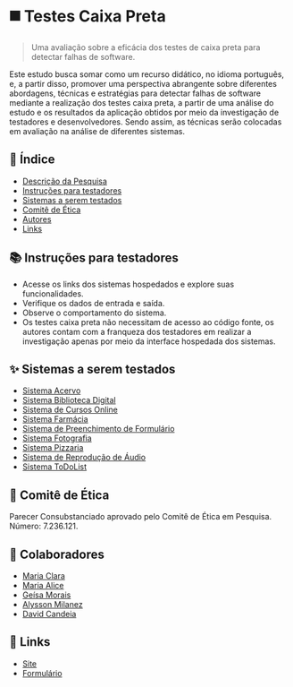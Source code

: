 
# ◼️ Testes Caixa Preta
> Uma avaliação sobre a eficácia dos testes de caixa preta para detectar falhas de software.

Este estudo busca somar como um recurso didático, no idioma português, e, a partir disso, promover uma perspectiva abrangente sobre diferentes abordagens, técnicas e estratégias para detectar falhas de software mediante a realização dos testes caixa preta, a partir de uma análise do estudo e os resultados da aplicação obtidos por meio da investigação de testadores e desenvolvedores. Sendo assim, as técnicas serão colocadas em avaliação na análise de diferentes sistemas.


## 📄 Índice

- [Descrição da Pesquisa](#descrição-da-pesquisa)
- [Instruções para testadores](#instruções-para-testadores)
- [Sistemas a serem testados](#sistemas-a-serem-testados)
    <!-- - [Sistema Acervo](#sistema-acervo)
    - [Sistema Biblioteca Digital](#sistema-biblioteca-digital)
    - [Sistema de Cursos Online](#sistema-de-cursos-online)
    - [Sistema Farmácia](#sistema-farmácia)
    - [Sistema de Preenchimento de Formulário](#sistema-de-preenchimento-de-formulário)
    - [Sistema Fotografia](#sistema-fotografia)
    - [Sistema Pizzaria](#sistema-pizzaria)
    - [Sistema de Reprodução de Áudio](#sistema-de-reprodução-de-áudio)
    - [Sistema ToDoList](#sistema-todolist) -->
- [Comitê de Ética](#comitê-de-ética)
- [Autores](#autores)
- [Links](#links)


## 📚 Instruções para testadores

-   Acesse os links dos sistemas hospedados e explore suas funcionalidades.
-   Verifique os dados de entrada e saída.
-   Observe o comportamento do sistema.
-   Os testes caixa preta não necessitam de acesso ao código fonte, os autores contam com a franqueza dos testadores em realizar a investigação apenas por meio da interface hospedada dos sistemas.


## ✨ Sistemas a serem testados

- [Sistema Acervo](https://sabv-app.onrender.com/admin/login)
- [Sistema Biblioteca Digital](https://clarameira.github.io/praticeBlackBox/)
- [Sistema de Cursos Online](https://clarameira.github.io/UsabilityCourse/)
- [Sistema Farmácia](https://clarameira.github.io/farmaciaTest/)
- [Sistema de Preenchimento de Formulário](https://clarameira.github.io/DynamicTestCourse/)
- [Sistema Fotografia](https://clarameira.github.io/phototest/)
- [Sistema Pizzaria](https://clarameira.github.io/pizzariaTest/)
- [Sistema de Reprodução de Áudio](https://malicef.github.io/exemplos_de_teste/)
- [Sistema ToDoList](https://malicef.github.io/to-do-list/) 

<!-- ### Sistema Acervo

### Sistema Biblioteca Digital

### Sistema de Cursos Online

### Sistema Farmácia

### Sistema de Preenchimento de Formulário

### Sistema Fotografia

### Sistema Pizzaria

### Sistema de Reprodução de Áudio

### Sistema ToDoList -->


## 📜 Comitê de Ética

Parecer Consubstanciado aprovado pelo Comitê de Ética em Pesquisa. Número: 7.236.121.


## 🤝 Colaboradores

- [Maria Clara](https://github.com/clarameira)
- [Maria Alice](https://github.com/Malicef)
- [Geísa Morais](https://github.com/Geisa-mg)
- [Alysson Milanez](https://github.com/alyssonfm)
- [David Candeia](https://github.com/davidcmm)

## 🔗 Links

* [Site](https://clarameira.github.io/BlackBoxTesters/)
* [Formulário](https://clarameira.github.io/BlackBoxTesters/)




